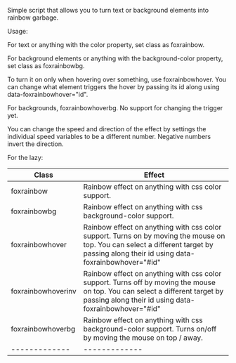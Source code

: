 Simple script that allows you to turn text or background elements into rainbow garbage.

Usage:

For text or anything with the color property, set class as foxrainbow.

For background elements or anything with the background-color property, set class as foxrainbowbg.

To turn it on only when hovering over something, use foxrainbowhover. You can change what element triggers the hover by passing its id along using data-foxrainbowhover="id".

For backgrounds, foxrainbowhoverbg. No support for changing the trigger yet.

You can change the speed and direction of the effect by settings the individual speed variables to be a different number. Negative numbers invert the direction.


For the lazy:

Class  | Effect
------------- | -------------
foxrainbow  | Rainbow effect on anything with css color support.
foxrainbowbg  | Rainbow effect on anything with css background-color support.
foxrainbowhover  | Rainbow effect on anything with css color support. Turns on by moving the mouse on top. You can select a different target by passing along their id using data-foxrainbowhover="#id"
foxrainbowhoverinv  | Rainbow effect on anything with css color support. Turns off by moving the mouse on top. You can select a different target by passing along their id using data-foxrainbowhover="#id"
foxrainbowhoverbg  | Rainbow effect on anything with css background-color support. Turns on/off by moving the mouse on top / away.
------------- | -------------
